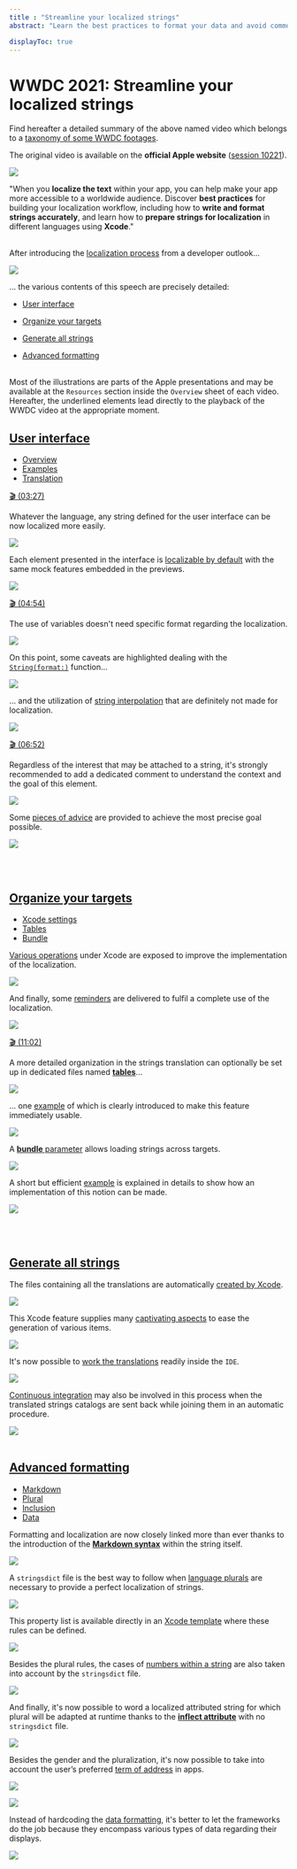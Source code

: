 ```yaml
---
title : "Streamline your localized strings"
abstract: "Learn the best practices to format your data and avoid common mistakes."

displayToc: true
---
```


# WWDC 2021: Streamline your localized strings
Find hereafter a detailed summary of the above named video which belongs to a [taxonomy&nbsp;of&nbsp;some&nbsp;WWDC&nbsp;footages](../../).

The original video is available on the **official Apple website** ([session&nbsp;10221](https://developer.apple.com/videos/play/wwdc2021/10221/)).

![](../../../../../images/iOSdev/wwdc21-10221.png)

"When you **localize the text** within your app, you can help make your app more accessible to a worldwide audience. Discover **best practices** for building your localization workflow, including how to **write and format strings accurately**, and learn how to **prepare strings for localization** in different languages using **Xcode**."

</br>After introducing the [localization&nbsp;process](https://developer.apple.com/videos/play/wwdc2021/10221/?time=151) from a developer outlook...

![](../../../../../images/iOSdev/wwdc21-10221-Intro.png)

... the various contents of this speech are precisely detailed:
- [User&nbsp;interface](#user-interface)

- [Organize&nbsp;your&nbsp;targets](#organize-your-targets)

- [Generate&nbsp;all&nbsp;strings](#generate-all-strings)

- [Advanced&nbsp;formatting](#advanced-formatting)

</br>Most of the illustrations are parts of the Apple presentations and may be available at the `Resources` section inside the `Overview` sheet of each video.
</br>Hereafter, the underlined elements lead directly to the playback of the WWDC video at the appropriate moment.
</br>
## [User&nbsp;interface](https://developer.apple.com/videos/play/wwdc2021/10221/?time=184)
<ul class="nav nav-tabs" role="tablist">
    <li class="nav-item" role="presentation">
        <a class="nav-link active"
           data-bs-toggle="tab" 
           href="#UserInterfaceOverview"
           id="UserInterfaceOverview_tab"
           role="tab" 
           aria-selected="true">Overview</a>
    </li>
    <li class="nav-item" role="presentation">
        <a class="nav-link"
           data-bs-toggle="tab" 
           href="#UserInterfaceExamples"
           id="UserInterfaceExamples_tab"
           role="tab" 
           aria-selected="false">Examples</a>
    </li>
    <li class="nav-item" role="presentation">
        <a class="nav-link"
           data-bs-toggle="tab" 
           href="#UserInterfaceTranslation"
           id="UserInterfaceTranslation_tab"
           role="tab" 
           aria-selected="false">Translation</a>
    </li>
</ul>

<div class="tab-content">
<div class="tab-pane show active" id="UserInterfaceOverview" role="tabpanel">

<a alt="Click to playback the video at the indicated time." href="https://developer.apple.com/videos/play/wwdc2021/10221/?time=207">🎬 (03:27)</a>  

Whatever the language, any string defined for the user interface can be now localized more easily.

![](../../../../../images/iOSdev/wwdc21-10221-UserInterfaceOverview_1.png)

Each element presented in the interface is [localizable&nbsp;by&nbsp;default](https://developer.apple.com/videos/play/wwdc2021/10221/?time=252) with the same mock features embedded in the previews.

![](../../../../../images/iOSdev/wwdc21-10221-UserInterfaceOverview_2.png)
</div>

<div class="tab-pane" id="UserInterfaceExamples" role="tabpanel">

<a alt="Click to playback the video at the indicated time." href="https://developer.apple.com/videos/play/wwdc2021/10221/?time=294">🎬 (04:54)</a>  

The use of variables doesn't need specific format regarding the localization.

![](../../../../../images/iOSdev/wwdc21-10221-UserInterfaceExamples_1.png)

On this point, some caveats are highlighted dealing with the [`String(format:)`](https://developer.apple.com/videos/play/wwdc2021/10221/?time=331) function...

![](../../../../../images/iOSdev/wwdc21-10221-UserInterfaceExamples_2.png)

... and the utilization of [string&nbsp;interpolation](https://developer.apple.com/videos/play/wwdc2021/10221/?time=379) that are definitely not made for localization.

![](../../../../../images/iOSdev/wwdc21-10221-UserInterfaceExamples_3.png)
</div>

<div class="tab-pane" id="UserInterfaceTranslation" role="tabpanel">

<a alt="Click to playback the video at the indicated time." href="https://developer.apple.com/videos/play/wwdc2021/10221/?time=412">🎬 (06:52)</a>  

Regardless of the interest that may be attached to a string, it's strongly recommended to add a dedicated comment to understand the context and the goal of this element.

![](../../../../../images/iOSdev/wwdc21-10221-UserInterfaceTranslation_1.png)

Some [pieces&nbsp;of&nbsp;advice](https://developer.apple.com/videos/play/wwdc2021/10221/?time=447) are provided to achieve the most precise goal possible. 

![](../../../../../images/iOSdev/wwdc21-10221-UserInterfaceTranslation_2.png)
</div>
</div>

</br></br>
## [Organize&nbsp;your&nbsp;targets](https://developer.apple.com/videos/play/wwdc2021/10221/?time=539)
<ul class="nav nav-tabs" role="tablist">
    <li class="nav-item" role="presentation">
        <a class="nav-link active"
           data-bs-toggle="tab" 
           href="#OrganizeYourTargetsXcode"
           id="OrganizeYourTargetsXcode_tab"
           role="tab" 
           aria-selected="true">Xcode settings</a>
    </li>
    <li class="nav-item" role="presentation">
        <a class="nav-link"
           data-bs-toggle="tab" 
           href="#OrganizeYourTargetsTables"
           id="OrganizeYourTargetsTables_tab"
           role="tab" 
           aria-selected="false">Tables</a>
    </li>
    <li class="nav-item" role="presentation">
        <a class="nav-link"
           data-bs-toggle="tab" 
           href="#OrganizeYourTargetsBundle"
           id="OrganizeYourTargetsBundle_tab"
           role="tab" 
           aria-selected="false">Bundle</a>
    </li>
</ul>

<div class="tab-content">
<div class="tab-pane show active" id="OrganizeYourTargetsXcode" role="tabpanel">

[Various&nbsp;operations](https://developer.apple.com/videos/play/wwdc2021/10221/?time=558) under Xcode are exposed to improve the implementation of the localization.

![](../../../../../images/iOSdev/wwdc21-10221-OrganizeYourTargetsXcode_1.png)

And finally, some [reminders](https://developer.apple.com/videos/play/wwdc2021/10221/?time=621) are delivered to fulfil a complete use of the localization.

![](../../../../../images/iOSdev/wwdc21-10221-OrganizeYourTargetsXcode_2.png)

</div>

<div class="tab-pane" id="OrganizeYourTargetsTables" role="tabpanel">

<a alt="Click to playback the video at the indicated time." href="https://developer.apple.com/videos/play/wwdc2021/10221/?time=658">🎬 (11:02)</a>  

A more detailed organization in the strings translation can optionally be set up in dedicated files named [**tables**](https://developer.apple.com/videos/play/wwdc2021/10221/?time=658)... 

![](../../../../../images/iOSdev/wwdc21-10221-OrganizeYourTargetsTables_1.png)

... one [example](https://developer.apple.com/videos/play/wwdc2021/10221/?time=691) of which is clearly introduced to make this feature immediately usable.

![](../../../../../images/iOSdev/wwdc21-10221-OrganizeYourTargetsTables_2.png)
</div>

<div class="tab-pane" id="OrganizeYourTargetsBundle" role="tabpanel">

A [**bundle** parameter](https://developer.apple.com/videos/play/wwdc2021/10221/?time=735) allows loading strings across targets.

![](../../../../../images/iOSdev/wwdc21-10221-OrganizeYourTargetsBundle_1.png)

A short but efficient [example](https://developer.apple.com/videos/play/wwdc2021/10221/?time=829) is explained in details to show how an implementation of this notion can be made.

![](../../../../../images/iOSdev/wwdc21-10221-OrganizeYourTargetsBundle_2.png)
</div>
</div>

</br></br>
## [Generate&nbsp;all&nbsp;strings](https://developer.apple.com/videos/play/wwdc2021/10221/?time=864)
The files containing all the translations are automatically [created&nbsp;by&nbsp;Xcode](https://developer.apple.com/videos/play/wwdc2021/10221/?time=875).

![](../../../../../images/iOSdev/wwdc21-10221-GenerateAllStrings_1.png)

This Xcode feature supplies many [captivating&nbsp;aspects](https://developer.apple.com/videos/play/wwdc2021/10221/?time=917) to ease the generation of various items.

![](../../../../../images/iOSdev/wwdc21-10221-GenerateAllStrings_2.png)

It's now possible to [work&nbsp;the&nbsp;translations](https://developer.apple.com/videos/play/wwdc2021/10221/?time=991) readily inside the `IDE`.

![](../../../../../images/iOSdev/wwdc21-10221-GenerateAllStrings_3.png)

[Continuous&nbsp;integration](https://developer.apple.com/videos/play/wwdc2021/10221/?time=1039) may also be involved in this process when the translated strings catalogs are sent back while joining them in an automatic procedure.

![](../../../../../images/iOSdev/wwdc21-10221-GenerateAllStrings_4.png)
</br></br>
## [Advanced&nbsp;formatting](https://developer.apple.com/videos/play/wwdc2021/10221/?time=1090)
<ul class="nav nav-tabs" role="tablist">
    <li class="nav-item" role="presentation">
        <a class="nav-link active"
           data-bs-toggle="tab" 
           href="#AdvancedFormattingMarkdown"
           id="AdvancedFormattingMarkdown_tab"
           role="tab" 
           aria-selected="true">Markdown</a>
    </li>
    <li class="nav-item" role="presentation">
        <a class="nav-link"
           data-bs-toggle="tab" 
           href="#AdvancedFormattingPlural"
           id="AdvancedFormattingPlural_tab"
           role="tab" 
           aria-selected="false">Plural</a>
    </li>
    <li class="nav-item" role="presentation">
        <a class="nav-link"
           data-bs-toggle="tab" 
           href="#AdvancedFormattingInclusion"
           id="AdvancedFormattingInclusion_tab"
           role="tab" 
           aria-selected="false">Inclusion</a>
    </li>
    <li class="nav-item" role="presentation">
        <a class="nav-link"
           data-bs-toggle="tab" 
           href="#AdvancedFormattingData"
           id="AdvancedFormattingData_tab"
           role="tab" 
           aria-selected="false">Data</a>
    </li>
</ul>

<div class="tab-content">
<div class="tab-pane show active" id="AdvancedFormattingMarkdown" role="tabpanel">

Formatting and localization are now closely linked more than ever thanks to the introduction of the **[Markdown&nbsp;syntax](https://developer.apple.com/videos/play/wwdc2021/10221/?time=1099)** within the string itself.

![](../../../../../images/iOSdev/wwdc21-10221-AdvancedFormattingMarkdown.png)
</div>

<div class="tab-pane" id="AdvancedFormattingPlural" role="tabpanel">

A `stringsdict` file is the best way to follow when [language plurals](https://developer.apple.com/videos/play/wwdc2021/10221/?time=1137) are necessary to provide a perfect localization of strings.

![](../../../../../images/iOSdev/wwdc21-10221-AdvancedFormattingPlural_1.png)

This property list is available directly in an [Xcode template](https://developer.apple.com/videos/play/wwdc2021/10221/?time=1201) where these rules can be defined.

![](../../../../../images/iOSdev/wwdc21-10221-AdvancedFormattingPlural_2.png)

Besides the plural rules, the cases of [numbers&nbsp;within&nbsp;a&nbsp;string](https://developer.apple.com/videos/play/wwdc2021/10221/?time=1331) are also taken into account by the `stringsdict` file.

![](../../../../../images/iOSdev/wwdc21-10221-AdvancedFormattingPlural_3.png)

And finally, it's now possible to word a localized attributed string for which plural will be adapted at runtime thanks to the **[inflect&nbsp;attribute](https://developer.apple.com/videos/play/wwdc2021/10221/?time=1412)** with no `stringsdict` file.

![](../../../../../images/iOSdev/wwdc21-10221-AdvancedFormattingPlural_4.png)
</div>

<div class="tab-pane" id="AdvancedFormattingInclusion" role="tabpanel">

Besides the gender and the pluralization, it's now possible to take into account the user’s preferred [term&nbsp;of&nbsp;address](https://developer.apple.com/videos/play/wwdc2021/10221/?time=1445) in apps.

![](../../../../../images/iOSdev/wwdc21-10221-AdvancedFormattingInclusion_1.png)

![](../../../../../images/iOSdev/wwdc21-10221-AdvancedFormattingInclusion_2.png)
</div>
<div class="tab-pane" id="AdvancedFormattingData" role="tabpanel">

Instead of hardcoding the [data&nbsp;formatting](https://developer.apple.com/videos/play/wwdc2021/10221/?time=1519), it's better to let the frameworks do the job because they encompass various types of data regarding their displays.

![](../../../../../images/iOSdev/wwdc21-10221-AdvancedFormattingData.png)
</div>
</div>

</br></br></br>